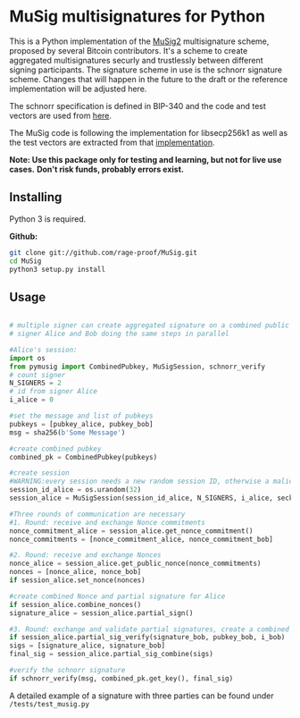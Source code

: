 # MuSig multisignatures for Python

This is a Python implementation of the [MuSig2](https://eprint.iacr.org/2018/068) multisignature scheme, proposed by several Bitcoin contributors.
It's a scheme to create aggregated multisignatures securly and trustlessly between different signing participants. The signature scheme in use is the schnorr signature scheme.
Changes that will happen in the future to the draft or the reference implementation will be adjusted here.

The schnorr specification is defined in BIP-340 and the code and test vectors are used from [here](https://github.com/bitcoin/bips/tree/master/bip-0340).

The MuSig code is following the implementation for libsecp256k1 as well as the test vectors are extracted from that [implementation](https://github.com/jonasnick/secp256k1-zkp).

**Note: Use this package only for testing and learning, but not for live use cases.**
**Don't risk funds, probably errors exist.**


## Installing
Python 3 is required.

**Github:**

```sh
git clone git://github.com/rage-proof/MuSig.git
cd MuSig
python3 setup.py install
```
## Usage


```python

# multiple signer can create aggregated signature on a combined public key
# signer Alice and Bob doing the same steps in parallel 

#Alice's session:
import os
from pymusig import CombinedPubkey, MuSigSession, schnorr_verify
# count signer
N_SIGNERS = 2
# id from signer Alice
i_alice = 0

#set the message and list of pubkeys
pubkeys = [pubkey_alice, pubkey_bob]
msg = sha256(b'Some Message')

#create combined pubkey
combined_pk = CombinedPubkey(pubkeys)

#create session
#WARNING:every session needs a new random session ID, otherwise a malicious signer can extract the secret key
session_id_alice = os.urandom(32)
session_alice = MuSigSession(session_id_alice, N_SIGNERS, i_alice, seckey_alice, combined_pk.get_key(), combined_pk.get_pre_session(), msg)

#Three rounds of communication are necessary
#1. Round: receive and exchange Nonce commitments
nonce_commitment_alice = session_alice.get_nonce_commitment()
nonce_commitments = [nonce_commitment_alice, nonce_commitment_bob]

#2. Round: receive and exchange Nonces
nonce_alice = session_alice.get_public_nonce(nonce_commitments)
nonces = [nonce_alice, nonce_bob]
if session_alice.set_nonce(nonces)

#create combined Nonce and partial signature for Alice
if session_alice.combine_nonces()
signature_alice = session_alice.partial_sign()

#3. Round: exchange and validate partial signatures, create a combined signature
if session_alice.partial_sig_verify(signature_bob, pubkey_bob, i_bob)
sigs = [signature_alice, signature_bob]
final_sig = session_alice.partial_sig_combine(sigs)

#verify the schnorr signature
if schnorr_verify(msg, combined_pk.get_key(), final_sig)

```
A detailed example of a signature with three parties can be found under `/tests/test_musig.py`
